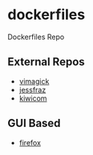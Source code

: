 # dockerfiles
Dockerfiles Repo

## External Repos

- [vimagick](https://github.com/vimagick/dockerfiles)
- [jessfraz](https://github.com/jessfraz/dockerfiles)
- [kiwicom](https://github.com/kiwicom/dockerfiles)

## GUI Based

- [firefox](https://hub.docker.com/r/jlesage/firefox/)
